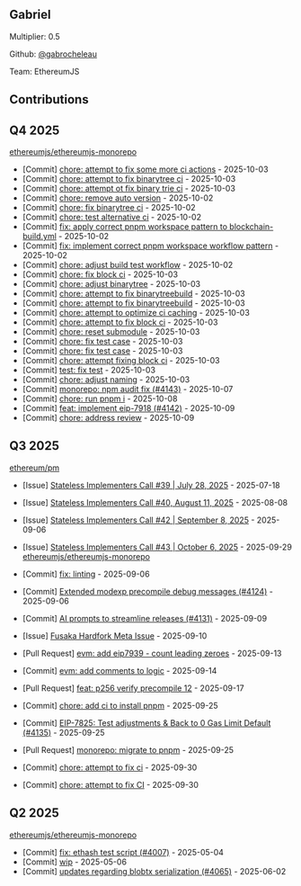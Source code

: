 
## Gabriel
Multiplier: 0.5

Github: [@gabrocheleau](https://github.com/gabrocheleau)

Team: EthereumJS

## Contributions

## Q4 2025


[ethereumjs/ethereumjs-monorepo](https://github.com/ethereumjs/ethereumjs-monorepo)
* [Commit] [chore: attempt to fix some more ci actions](https://github.com/ethereumjs/ethereumjs-monorepo/commit/29b624a2fdecb5a383d5535d89464017b20b2ac6) - 2025-10-03
* [Commit] [chore: attempt to fix binarytree ci](https://github.com/ethereumjs/ethereumjs-monorepo/commit/1a7faf35a9a9f0a2e4f0044bc16514d52cf3350a) - 2025-10-03
* [Commit] [chore: attempt ot fix binary trie ci](https://github.com/ethereumjs/ethereumjs-monorepo/commit/dc8bee3880baf820f9b187697c390f89a55a1de6) - 2025-10-03
* [Commit] [chore: remove auto version](https://github.com/ethereumjs/ethereumjs-monorepo/commit/9cebcb6cd6771982c6b51a57ca7534a992095838) - 2025-10-02
* [Commit] [chore: fix binarytree ci](https://github.com/ethereumjs/ethereumjs-monorepo/commit/e104794893610c77b1b698b308113d28cece43df) - 2025-10-02
* [Commit] [chore: test alternative ci](https://github.com/ethereumjs/ethereumjs-monorepo/commit/74da3095c7e74d0282f7f43451e9972c6ecbc991) - 2025-10-02
* [Commit] [fix: apply correct pnpm workspace pattern to blockchain-build.yml](https://github.com/ethereumjs/ethereumjs-monorepo/commit/972a8436cb527a26370a3118c159e83917291ef8) - 2025-10-02
* [Commit] [fix: implement correct pnpm workspace workflow pattern](https://github.com/ethereumjs/ethereumjs-monorepo/commit/1542a933e26fa31116d497d588f25b6c505b0933) - 2025-10-02
* [Commit] [chore: adjust build test workflow](https://github.com/ethereumjs/ethereumjs-monorepo/commit/bcc8789ae2cc02a5d8c2a5f95903e8a22e21e95c) - 2025-10-02
* [Commit] [chore: fix block ci](https://github.com/ethereumjs/ethereumjs-monorepo/commit/e31153bf0731d287c2e4ff29bf7328a6a8fe653b) - 2025-10-03
* [Commit] [chore: adjust binarytree](https://github.com/ethereumjs/ethereumjs-monorepo/commit/5df13c5894f4d44c97d2a81dd2578eb59cc9f98b) - 2025-10-03
* [Commit] [chore: attempt to fix binarytreebuild](https://github.com/ethereumjs/ethereumjs-monorepo/commit/34963bfc061c6c8d0942d16c2dbf56ebf4abc714) - 2025-10-03
* [Commit] [chore: attempt to fix binarytreebuild](https://github.com/ethereumjs/ethereumjs-monorepo/commit/ca0ac71ac79b1c689b1b356782ae66e5bec3514e) - 2025-10-03
* [Commit] [chore: attempt to optimize ci caching](https://github.com/ethereumjs/ethereumjs-monorepo/commit/86d0929ba2023bef71be1914ad129a5acb62670b) - 2025-10-03
* [Commit] [chore: attempt to fix block ci](https://github.com/ethereumjs/ethereumjs-monorepo/commit/088b4b96af8ce39861f5784f8ee84327c8b499e8) - 2025-10-03
* [Commit] [chore: reset submodule](https://github.com/ethereumjs/ethereumjs-monorepo/commit/211758e0248dee60f6a6a89a45c49598e08243cb) - 2025-10-03
* [Commit] [chore: fix test case](https://github.com/ethereumjs/ethereumjs-monorepo/commit/acfa90b53225d0f9bbf7bc4dc679b1a7e6021c44) - 2025-10-03
* [Commit] [chore: fix test case](https://github.com/ethereumjs/ethereumjs-monorepo/commit/8cb08ffd75a9247022db51e87eb25abd98583bc4) - 2025-10-03
* [Commit] [chore: attempt fixing block ci](https://github.com/ethereumjs/ethereumjs-monorepo/commit/b16cb986a160f862ccaccb7f4b95d2d42ae5dd78) - 2025-10-03
* [Commit] [test: fix test](https://github.com/ethereumjs/ethereumjs-monorepo/commit/271f3aff5652bae2d0ce7b3dc6a11177478a32ca) - 2025-10-03
* [Commit] [chore: adjust naming](https://github.com/ethereumjs/ethereumjs-monorepo/commit/ddc2db4d4eb2aa9986b687bd88623e0fe8c92684) - 2025-10-03
* [Commit] [monorepo: npm audit fix (#4143)](https://github.com/ethereumjs/ethereumjs-monorepo/commit/89bc05b51e2cd9fafe7db7a7e18a6df5c26713b7) - 2025-10-07
* [Commit] [chore: run pnpm i](https://github.com/ethereumjs/ethereumjs-monorepo/commit/8016f6f995b9df7195e140a688b07a571f1d2eaa) - 2025-10-08
* [Commit] [feat: implement eip-7918 (#4142)](https://github.com/ethereumjs/ethereumjs-monorepo/commit/0dce642ab725cc553ea4b0c8402518a296613617) - 2025-10-09
* [Commit] [chore: address review](https://github.com/ethereumjs/ethereumjs-monorepo/commit/b32adc0baa737cfdeeda6677c25d8bddb8d43db6) - 2025-10-09
## Q3 2025


[ethereum/pm](https://github.com/ethereum/pm)
* [Issue] [Stateless Implementers Call #39 | July 28, 2025](https://github.com/ethereum/pm/issues/1627) - 2025-07-18
* [Issue] [Stateless Implementers Call #40, August 11, 2025](https://github.com/ethereum/pm/issues/1672) - 2025-08-08

* [Issue] [Stateless Implementers Call #42 | September 8, 2025](https://github.com/ethereum/pm/issues/1718) - 2025-09-06
* [Issue] [Stateless Implementers Call #43 | October 6, 2025](https://github.com/ethereum/pm/issues/1747) - 2025-09-29
[ethereumjs/ethereumjs-monorepo](https://github.com/ethereumjs/ethereumjs-monorepo)
* [Commit] [fix: linting](https://github.com/ethereumjs/ethereumjs-monorepo/commit/17de856b9399d4a1bd026a53929aed34ab58c9cd) - 2025-09-06
* [Commit] [Extended modexp precompile debug messages (#4124)](https://github.com/ethereumjs/ethereumjs-monorepo/commit/aa039fd77db31ac7f5488b9113668395ba567393) - 2025-09-06
* [Commit] [AI prompts to streamline releases (#4131)](https://github.com/ethereumjs/ethereumjs-monorepo/commit/4c739823dadf300149c9abca5327d1c12bf80d6a) - 2025-09-09
* [Issue] [Fusaka Hardfork Meta Issue](https://github.com/ethereumjs/ethereumjs-monorepo/issues/4132) - 2025-09-10
* [Pull Request] [evm: add eip7939 - count leading zeroes](https://github.com/ethereumjs/ethereumjs-monorepo/pull/4133) - 2025-09-13
* [Commit] [evm: add comments to logic](https://github.com/ethereumjs/ethereumjs-monorepo/commit/2dc8489d7207f1f5175b661dc1958457080a54a5) - 2025-09-14
* [Pull Request] [feat: p256 verify precompile 12](https://github.com/ethereumjs/ethereumjs-monorepo/pull/4136) - 2025-09-17
* [Commit] [chore: add ci to install pnpm](https://github.com/ethereumjs/ethereumjs-monorepo/commit/5fccfc9050351cd2e3fc68215293d024ff0dc83b) - 2025-09-25
* [Commit] [EIP-7825: Test adjustments & Back to 0 Gas Limit Default (#4135)](https://github.com/ethereumjs/ethereumjs-monorepo/commit/520475d0912b2715d1f3cc096e4672a6d89e15fb) - 2025-09-25
* [Pull Request] [monorepo: migrate to pnpm](https://github.com/ethereumjs/ethereumjs-monorepo/pull/4139) - 2025-09-25
* [Commit] [chore: attempt to fix ci](https://github.com/ethereumjs/ethereumjs-monorepo/commit/7aff11e4ca47a8abbe6f4d1a150f4578f9ecb534) - 2025-09-30
* [Commit] [chore: attempt to fix CI](https://github.com/ethereumjs/ethereumjs-monorepo/commit/f7ee0c225b58c58902e1ca8c3348f81784962a05) - 2025-09-30
## Q2 2025

[ethereumjs/ethereumjs-monorepo](https://github.com/ethereumjs/ethereumjs-monorepo)
* [Commit] [fix: ethash test script (#4007)](https://github.com/ethereumjs/ethereumjs-monorepo/commit/aba2ffc7c1a048d4d866b06ca38bfbe3122ac9b1) - 2025-05-04
* [Commit] [wip](https://github.com/ethereumjs/ethereumjs-monorepo/commit/f9e3ff86b91ab4253280d77e032e10e3ee5e207e) - 2025-05-06
* [Commit] [updates regarding blobtx serialization (#4065)](https://github.com/ethereumjs/ethereumjs-monorepo/commit/83ce85189330a15db35cbd37cdbaf696621a1da0) - 2025-06-02
